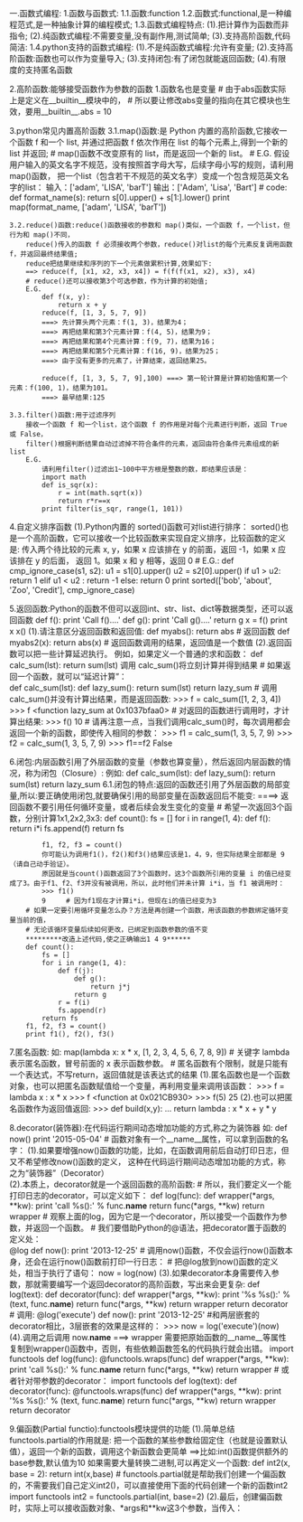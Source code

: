 一.函数式编程:
1.函数与函数式:
	1.1.函数:function
	1.2.函数式:functional,是一种编程范式,是一种抽象计算的编程模式;
	1.3.函数式编程特点:
		(1).把计算作为函数而非指令;
		(2).纯函数式编程:不需要变量,没有副作用,测试简单;
		(3).支持高阶函数,代码简洁:
	1.4.python支持的函数式编程:
		(1).不是纯函数式编程:允许有变量;
		(2).支持高阶函数:函数也可以作为变量导入;
		(3).支持闭包:有了闭包就能返回函数;
		(4).有限度的支持匿名函数
		
2.高阶函数:能够接受函数作为参数的函数
	1.函数名也是变量
		# 由于abs函数实际上是定义在__builtin__模块中的，
		# 所以要让修改abs变量的指向在其它模块也生效，要用__builtin__.abs = 10
	
3.python常见内置高阶函数
	3.1.map()函数:是 Python 内置的高阶函数,它接收一个函数 f 和一个 list,
		并通过把函数 f 依次作用在 list 的每个元素上,得到一个新的 list 并返回;
		# map()函数不改变原有的 list，而是返回一个新的 list。
		# E.G.
			假设用户输入的英文名字不规范，没有按照首字母大写，后续字母小写的规则，请利用map()函数，
			把一个list（包含若干不规范的英文名字）变成一个包含规范英文名字的list：
			输入：['adam', 'LISA', 'barT']
			输出：['Adam', 'Lisa', 'Bart']
		# code:
			def format_name(s):
				return s[0].upper() + s[1:].lower()
			print map(format_name, ['adam', 'LISA', 'barT'])
			
	3.2.reduce()函数:reduce()函数接收的参数和 map()类似，一个函数 f，一个list，但行为和 map()不同，
		reduce()传入的函数 f 必须接收两个参数，reduce()对list的每个元素反复调用函数f，并返回最终结果值;
		reduce把结果继续和序列的下一个元素做累积计算,效果如下:
		==> reduce(f, [x1, x2, x3, x4]) = f(f(f(x1, x2), x3), x4)
		# reduce()还可以接收第3个可选参数，作为计算的初始值;
		E.G.
			def f(x, y):
				return x + y
			reduce(f, [1, 3, 5, 7, 9])
			===> 先计算头两个元素：f(1, 3)，结果为4；
			===> 再把结果和第3个元素计算：f(4, 5)，结果为9；
			===> 再把结果和第4个元素计算：f(9, 7)，结果为16；
			===> 再把结果和第5个元素计算：f(16, 9)，结果为25；
			===> 由于没有更多的元素了，计算结束，返回结果25。
			
			reduce(f, [1, 3, 5, 7, 9],100) ===> 第一轮计算是计算初始值和第一个元素：f(100, 1)，结果为101。
			===> 最早结果:125
			
	3.3.filter()函数:用于过滤序列
		接收一个函数 f 和一个list，这个函数 f 的作用是对每个元素进行判断，返回 True或 False，
		filter()根据判断结果自动过滤掉不符合条件的元素，返回由符合条件元素组成的新list
		E.G.
			请利用filter()过滤出1~100中平方根是整数的数，即结果应该是：
			import math
			def is_sqr(x):
				r = int(math.sqrt(x))
				return r*r==x
			print filter(is_sqr, range(1, 101))
			
4.自定义排序函数
	(1).Python内置的 sorted()函数可对list进行排序：
	sorted()也是一个高阶函数，它可以接收一个比较函数来实现自定义排序，比较函数的定义是:
	传入两个待比较的元素 x, y，如果 x 应该排在 y 的前面，返回 -1，如果 x 应该排在 y 的后面，
	返回 1。如果 x 和 y 相等，返回 0
	# E.G.:
		def cmp_ignore_case(s1, s2):
			u1 = s1[0].upper()
			u2 = s2[0].upper()
			if u1 > u2:
				return 1
			elif u1 < u2 :
				return -1
			else:
				return 0
		print sorted(['bob', 'about', 'Zoo', 'Credit'], cmp_ignore_case)
		
5.返回函数:Python的函数不但可以返回int、str、list、dict等数据类型，还可以返回函数
	def f():
		print 'Call f()....'
		def g():
			print 'Call g()....'
		return g
	x = f()
	print x
	x()
	(1).请注意区分返回函数和返回值:
		def myabs():
			return abs   # 返回函数
		def myabs2(x):
			return abs(x)   # 返回函数调用的结果，返回值是一个数值
	(2).返回函数可以把一些计算延迟执行。
		例如，如果定义一个普通的求和函数：
			def calc_sum(lst):
				return sum(lst)
		调用 calc_sum()将立刻计算并得到结果
		# 如果返回一个函数，就可以“延迟计算”：			
			def calc_sum(lst):
				def lazy_sum():
					return sum(lst)
				return lazy_sum
		# 调用calc_sum()并没有计算出结果，而是返回函数:
			>>> f = calc_sum([1, 2, 3, 4])
			>>> f
			<function lazy_sum at 0x1037bfaa0>
		# 对返回的函数进行调用时，才计算出结果:
			>>> f()
			10
		# 请再注意一点，当我们调用calc_sum()时，每次调用都会返回一个新的函数，即使传入相同的参数：
			>>> f1 = calc_sum(1, 3, 5, 7, 9)
			>>> f2 = calc_sum(1, 3, 5, 7, 9)
			>>> f1==f2
			False
		
6.闭包:内层函数引用了外层函数的变量（参数也算变量），然后返回内层函数的情况，称为闭包（Closure）:
	例如:
	def calc_sum(lst):
		def lazy_sum():
			return sum(lst)
		return lazy_sum
	6.1.闭包的特点:返回的函数还引用了外层函数的局部变量,所以:要正确使用闭包,就要确保引用的局部变量在函数返回后不能变:
	====> 返回函数不要引用任何循环变量，或者后续会发生变化的变量
		# 希望一次返回3个函数，分别计算1x1,2x2,3x3:
			def count():
				fs = []
				for i in range(1, 4):
					def f():
						 return i*i
					fs.append(f)
				return fs

			f1, f2, f3 = count()
			你可能认为调用f1()，f2()和f3()结果应该是1，4，9，但实际结果全部都是 9（请自己动手验证）。
			原因就是当count()函数返回了3个函数时，这3个函数所引用的变量 i 的值已经变成了3。由于f1、f2、f3并没有被调用，所以，此时他们并未计算 i*i，当 f1 被调用时：
			>>> f1()
			9     # 因为f1现在才计算i*i，但现在i的值已经变为3
		# 如果一定要引用循环变量怎么办？方法是再创建一个函数，用该函数的参数绑定循环变量当前的值，
		# 无论该循环变量后续如何更改，已绑定到函数参数的值不变
		*********改造上述代码,使之正确输出1 4 9******
		def count():
			fs = []
			for i in range(1, 4):
				def f(j):
					def g():
						return j*j
					return g
				r = f(i)
				fs.append(r)
			return fs
		f1, f2, f3 = count()
		print f1(), f2(), f3()

7.匿名函数:
	如: map(lambda x: x * x, [1, 2, 3, 4, 5, 6, 7, 8, 9])
	# 关键字 lambda 表示匿名函数，冒号前面的 x 表示函数参数。
	# 匿名函数有个限制，就是只能有一个表达式，不写return，返回值就是该表达式的结果
	(1).匿名函数也是一个函数对象，也可以把匿名函数赋值给一个变量，再利用变量来调用该函数：
		>>> f = lambda x : x * x
		>>> f
		<function <lambda> at 0x021CB930>
		>>> f(5)
		25
	(2).也可以把匿名函数作为返回值返回:
		>>> def build(x,y):
		...     return lambda : x * x + y * y
		
8.decorator(装饰器):在代码运行期间动态增加功能的方式,称之为装饰器
	如:
		def now()
			print '2015-05-04'
	# 函数对象有一个__name__属性，可以拿到函数的名字：
	(1).如果要增强now()函数的功能，比如，在函数调用前后自动打印日志，但又不希望修改now()函数的定义，
	这种在代码运行期间动态增加功能的方式，称之为“装饰器”（Decorator）	
	(2).本质上，decorator就是一个返回函数的高阶函数:
		# 所以，我们要定义一个能打印日志的decorator，可以定义如下：
		def log(func):
			def wrapper(*args, **kw):
				print 'call %s():' % func.__name__
				return func(*args, **kw)
			return wrapper
		# 观察上面的log，因为它是一个decorator，所以接受一个函数作为参数，并返回一个函数。
		# 我们要借助Python的@语法，把decorator置于函数的定义处：	
			@log
			def now():
				print '2013-12-25'
		# 调用now()函数，不仅会运行now()函数本身，还会在运行now()函数前打印一行日志：
		# 把@log放到now()函数的定义处，相当于执行了语句：
			now = log(now)
	(3).如果decorator本身需要传入参数，那就需要编写一个返回decorator的高阶函数，写出来会更复杂:
		def log(text):
			def decorator(func):
				def wrapper(*args, **kw):
					print '%s %s():' % (text, func.__name__)
					return func(*args, **kw)
				return wrapper
			return decorator
		# 调用:
		@log('execute')
		def now():
			print '2013-12-25'
		#和两层嵌套的decorator相比，3层嵌套的效果是这样的：
		 >>> now = log('execute')(now)
	(4).调用之后调用 now.__name__ ===> wrapper
		需要把原始函数的__name__等属性复制到wrapper()函数中，否则，有些依赖函数签名的代码执行就会出错。
			import functools
			def log(func):
				@functools.wraps(func)
				def wrapper(*args, **kw):
					print 'call %s():' % func.__name__
					return func(*args, **kw)
				return wrapper
			# 或者针对带参数的decorator：
			import functools
			def log(text):
				def decorator(func):
					@functools.wraps(func)
					def wrapper(*args, **kw):
						print '%s %s():' % (text, func.__name__)
						return func(*args, **kw)
					return wrapper
				return decorator
		
9.偏函数(Partial functio):functools模块提供的功能
	(1).简单总结functools.partial的作用就是:
		把一个函数的某些参数给固定住（也就是设置默认值），返回一个新的函数，调用这个新函数会更简单
		==>比如:int()函数提供额外的base参数,默认值为10
		如果需要大量转换二进制,可以再定义一个函数:
			def int2(x, base = 2):
				return int(x,base)
		# functools.partial就是帮助我们创建一个偏函数的，不需要我们自己定义int2()，可以直接使用下面的代码创建一个新的函数int2
		import functools
		int2 = functools.partial(int, base=2)
	(2).最后，创建偏函数时，实际上可以接收函数对象、*args和**kw这3个参数，当传入：	
		
		
		
		
		
		
		
		
		
		
		
		
		
		
		
		
		
		
		
		
		
		
		
		
		
		
		
		
		
		
		
		
		
		
		
		
		
		
		
		
		
		
		
		
		
		
		
		
		
		
		
		
		
		
		
		
		
		
		
		
		
		
		
		
		
		
		
		
		
		
		
		
		
		
		
		
		
		
		
		
		
		
		
		
		
		
		
		
		
		
		
	